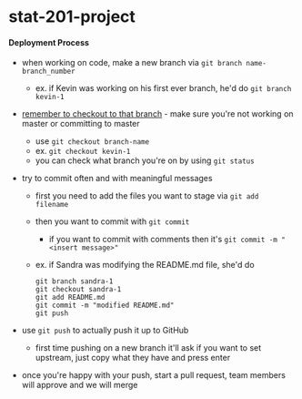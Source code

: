 # stat-201-project

#### Deployment Process

- when working on code, make a new branch via `git branch name-branch_number`

  - ex. if Kevin was working on his first ever branch, he'd do `git branch kevin-1`

- <u>remember to checkout to that branch</u> - make sure you're not working on master or committing to master

  - use `git checkout branch-name`
  - ex. `git checkout kevin-1`
  - you can check what branch you're on by using `git status`

- try to commit often and with meaningful messages

  - first you need to add the files you want to stage via `git add filename`

  - then you want to commit with `git commit`

    - if you want to commit with comments then it's `git commit -m "<insert message>"`

  - ex. if Sandra was modifying the README.md file, she'd do

    ```shell
    git branch sandra-1
    git checkout sandra-1
    git add README.md
    git commit -m "modified README.md"
    git push
    ```

- use `git push` to actually push it up to GitHub
  - first time pushing on a new branch it'll ask if you want to set upstream, just copy what they have and press enter
- once you're happy with your push, start a pull request, team members will approve and we will merge